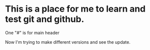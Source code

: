 # This is a place for me to learn and test git and github.

  One "#" is for main header
  
  Now I'm trying to make different versions and see the update.
